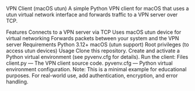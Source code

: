 VPN Client (macOS utun)
A simple Python VPN client for macOS that uses a utun virtual network interface and forwards traffic to a VPN server over TCP.

Features
Connects to a VPN server via TCP
Uses macOS utun device for virtual networking
Forwards packets between your system and the VPN server
Requirements
Python 3.12+
macOS (utun support)
Root privileges (to access utun devices)
Usage
Clone this repository.
Create and activate a Python virtual environment (see pyvenv.cfg for details).
Run the client:
Files
client.py — The VPN client source code.
pyvenv.cfg — Python virtual environment configuration.
Note: This is a minimal example for educational purposes. For real-world use, add authentication, encryption, and error handling.
